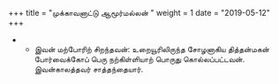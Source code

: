 ﻿+++
title = "முக்காவனாட்டு ஆமூர்மல்லன்  "
weight = 1
date = "2019-05-12"
+++


- -  இவன் மற்போரிற் சிறந்தவன்: உறையூரிலிருந்த சோழனாகிய தித்தன்மகன் போர்வைக்கோப் பெரு நற்கிள்ளியாற் பொருது கொல்லப்பட்டவன். இவன்காலத்தவர் சாத்தந்தையார். 

